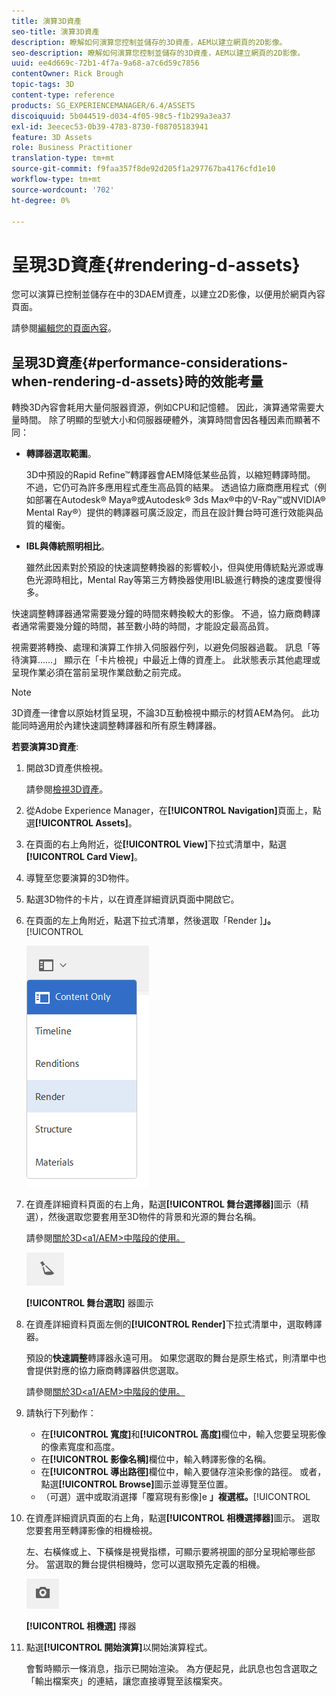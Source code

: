 ```yaml
---
title: 演算3D資產
seo-title: 演算3D資產
description: 瞭解如何演算您控制並儲存的3D資產，AEM以建立網頁的2D影像。
seo-description: 瞭解如何演算您控制並儲存的3D資產，AEM以建立網頁的2D影像。
uuid: ee4d669c-72b1-4f7a-9a68-a7c6d59c7856
contentOwner: Rick Brough
topic-tags: 3D
content-type: reference
products: SG_EXPERIENCEMANAGER/6.4/ASSETS
discoiquuid: 5b044519-d034-4f05-98c5-f1b299a3ea37
exl-id: 3eecec53-0b39-4783-8730-f08705183941
feature: 3D Assets
role: Business Practitioner
translation-type: tm+mt
source-git-commit: f9faa357f8de92d205f1a297767ba4176cfd1e10
workflow-type: tm+mt
source-wordcount: '702'
ht-degree: 0%

---
```


# 呈現3D資產{#rendering-d-assets}

您可以演算已控制並儲存在中的3DAEM資產，以建立2D影像，以便用於網頁內容頁面。

請參閱[編輯您的頁面內容](/help/sites-authoring/qg-page-authoring.md#editing-your-page-content)。

## 呈現3D資產{#performance-considerations-when-rendering-d-assets}時的效能考量

轉換3D內容會耗用大量伺服器資源，例如CPU和記憶體。 因此，演算通常需要大量時間。 除了明顯的型號大小和伺服器硬體外，演算時間會因各種因素而顯著不同：

* **轉譯器選取範圍**。

   3D中預設的Rapid Refine™轉譯器會AEM降低某些品質，以縮短轉譯時間。 不過，它仍可為許多應用程式產生高品質的結果。 透過協力廠商應用程式（例如部署在Autodesk® Maya®或Autodesk® 3ds Max®中的V-Ray™或NVIDIA® Mental Ray®）提供的轉譯器可廣泛設定，而且在設計舞台時可進行效能與品質的權衡。

* **IBL與傳統照明相比**。

   雖然此因素對於預設的快速調整轉換器的影響較小，但與使用傳統點光源或專色光源時相比，Mental Ray等第三方轉換器使用IBL級進行轉換的速度要慢得多。

快速調整轉譯器通常需要幾分鐘的時間來轉換較大的影像。 不過，協力廠商轉譯者通常需要幾分鐘的時間，甚至數小時的時間，才能設定最高品質。

視需要將轉換、處理和演算工作排入伺服器佇列，以避免伺服器過載。 訊息「等待演算……」 顯示在「卡片檢視」中最近上傳的資產上。 此狀態表示其他處理或呈現作業必須在當前呈現作業啟動之前完成。

>[!NOTE]
>
>3D資產一律會以原始材質呈現，不論3D互動檢視中顯示的材質AEM為何。 此功能同時適用於內建快速調整轉譯器和所有原生轉譯器。

**若要演算3D資產**:

1. 開啟3D資產供檢視。

   請參閱[檢視3D資產](viewing-3d-assets.md)。

1. 從Adobe Experience Manager，在&#x200B;**[!UICONTROL Navigation]**&#x200B;頁面上，點選&#x200B;**[!UICONTROL Assets]**。
1. 在頁面的右上角附近，從&#x200B;**[!UICONTROL View]**&#x200B;下拉式清單中，點選&#x200B;**[!UICONTROL Card View]**。
1. 導覽至您要演算的3D物件。
1. 點選3D物件的卡片，以在資產詳細資訊頁面中開啟它。
1. 在頁面的左上角附近，點選下拉式清單，然後選取「Render ]**」。**[!UICONTROL 

   ![chlimage_1-369](assets/chlimage_1-369.png)

1. 在資產詳細資料頁面的右上角，點選&#x200B;**[!UICONTROL 舞台選擇器]**&#x200B;圖示（精選），然後選取您要套用至3D物件的背景和光源的舞台名稱。

   請參閱[關於3D&lt;a1/AEM>中階段的使用。](about-the-use-of-stages-in-aem-3d.md)

   ![chlimage_1-370](assets/chlimage_1-370.png)

   **[!UICONTROL 舞台選取]** 器圖示

1. 在資產詳細資料頁面左側的&#x200B;**[!UICONTROL Render]**&#x200B;下拉式清單中，選取轉譯器。

   預設的&#x200B;**快速調整**&#x200B;轉譯器永遠可用。 如果您選取的舞台是原生格式，則清單中也會提供對應的協力廠商轉譯器供您選取。

   請參閱[關於3D&lt;a1/AEM>中階段的使用。](about-the-use-of-stages-in-aem-3d.md)

1. 請執行下列動作：

   * 在&#x200B;**[!UICONTROL 寬度]**&#x200B;和&#x200B;**[!UICONTROL 高度]**&#x200B;欄位中，輸入您要呈現影像的像素寬度和高度。
   * 在&#x200B;**[!UICONTROL 影像名稱]**&#x200B;欄位中，輸入轉譯影像的名稱。
   * 在&#x200B;**[!UICONTROL 導出路徑]**&#x200B;欄位中，輸入要儲存渲染影像的路徑。 或者，點選&#x200B;**[!UICONTROL Browse]**&#x200B;圖示並導覽至位置。
   * （可選）選中或取消選擇「覆寫現有影像]e **」複選框。**[!UICONTROL 

1. 在資產詳細資訊頁面的右上角，點選&#x200B;**[!UICONTROL 相機選擇器]**&#x200B;圖示。 選取您要套用至轉譯影像的相機檢視。

   左、右橫條或上、下橫條是視覺指標，可顯示要將視圖的部分呈現給哪些部分。 當選取的舞台提供相機時，您可以選取預先定義的相機。

   ![chlimage_1-371](assets/chlimage_1-371.png)

   **[!UICONTROL 相機選]** 擇器

1. 點選&#x200B;**[!UICONTROL 開始演算]**&#x200B;以開始演算程式。

   會暫時顯示一條消息，指示已開始渲染。 為方便起見，此訊息也包含選取之「輸出檔案夾」的連結，讓您直接導覽至該檔案夾。
